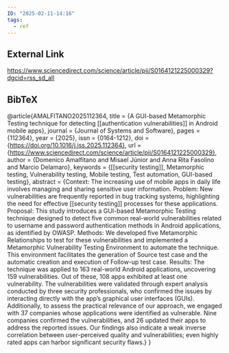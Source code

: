 ```yaml
---
ID: "2025-02-11-14:16"
tags:
  - ref
---
```

## External Link

https://www.sciencedirect.com/science/article/pii/S0164121225000329?dgcid=rss_sd_all

## BibTeX

@article{AMALFITANO2025112364,
title = {A GUI-based Metamorphic Testing technique for detecting [[authentication vulnerabilities]] in Android mobile apps},
journal = {Journal of Systems and Software},
pages = {112364},
year = {2025},
issn = {0164-1212},
doi = {https://doi.org/10.1016/j.jss.2025.112364},
url = {https://www.sciencedirect.com/science/article/pii/S0164121225000329},
author = {Domenico Amalfitano and Misael Júnior and Anna Rita Fasolino and Marcio Delamaro},
keywords = {[[security testing]], Metamorphic testing, Vulnerability testing, Mobile testing, Test automation, GUI-based testing},
abstract = {Context:
The increasing use of mobile apps in daily life involves managing and sharing sensitive user information.
Problem:
New vulnerabilities are frequently reported in bug tracking systems, highlighting the need for effective [[security testing]] processes for these applications.
Proposal:
This study introduces a GUI-based Metamorphic Testing technique designed to detect five common real-world vulnerabilities related to username and password authentication methods in Android applications, as identified by OWASP.
Methods:
We developed five Metamorphic Relationships to test for these vulnerabilities and implemented a Metamorphic Vulnerability Testing Environment to automate the technique. This environment facilitates the generation of Source test case and the automatic creation and execution of Follow-up test case.
Results:
The technique was applied to 163 real-world Android applications, uncovering 159 vulnerabilities. Out of these, 108 apps exhibited at least one vulnerability. The vulnerabilities were validated through expert analysis conducted by three security professionals, who confirmed the issues by interacting directly with the app’s graphical user interfaces (GUIs). Additionally, to assess the practical relevance of our approach, we engaged with 37 companies whose applications were identified as vulnerable. Nine companies confirmed the vulnerabilities, and 26 updated their apps to address the reported issues. Our findings also indicate a weak inverse correlation between user-perceived quality and vulnerabilities; even highly rated apps can harbor significant security flaws.}
}